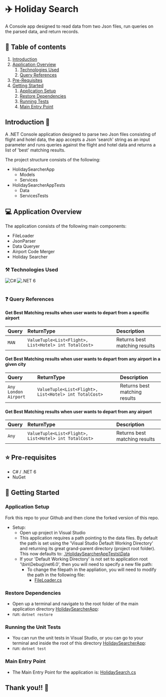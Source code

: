 # ✈️ Holiday Search
A Console app designed to read data from two Json files, run queries on the parsed data, and return records.

## :link: Table of contents
1. [Introduction](#introduction)
2. [Application Overview](#applicationOverview)
   1. [Technologies Used](#technologiesUsed)
   2. [Query References](#QueryReference)
3. [Pre-Requisites](#prerequisites)
4. [Getting Started](#gettingStarted)
   1. [Application Setup](#applicationsetup)
   2. [Restore Dependencies](#restoredependencies)
   3. [Running Tests](#runningtests)
   4. [Main Entry Point](#mainentrypoint)

## Introduction :wave: <a name="introduction"></a>
A .NET Console application designed to parse two Json files consisting of flight and hotel data, the app accepts a Json 'search' string as an input parameter and runs queries against the flight and hotel data and returns a list of 'best' matching results.

The project structure consists of the following:

 * HolidaySearcherApp
   * Models
   * Services
 * HolidaySearcherAppTests
   * Data
   * ServicesTests 

## :computer: Application Overview <a name="applicationOverview"></a>

The application consists of the following main components:

* FileLoader
* JsonParser
* Data Queryer
* Airport Code Merger
* Holiday Searcher

### ⚒️ Technologies Used <a name="technologiesUsed"></a>

<div>
<img align="left" alt="C#" title="C-Sharp" src="https://img.shields.io/badge/C%23-239120?style=for-the-badge&logo=c-sharp&logoColor=white" />
<img align="left" alt=".NET 6" title=".NET 6" src="https://img.shields.io/badge/.NET-512BD4?style=for-the-badge&logo=dotnet&logoColor=white" />
</div>
</br></br>

### ❓ Query References <a name="QueryReference"></a>

#### Get Best Matching results when user wants to depart from a specific airport

| Query     | ReturnType                                            | Description                       |
| :-------- | :-----------------------------------------------------| :---------------------------------|
| `MAN`     | `ValueTuple<List<Flight>, List<Hotel> int TotalCost>` | Returns best matching results     |

#### Get Best Matching results when user wants to depart from any airport in a given city

| Query                    | ReturnType                                            | Description                       |
| :------------------------| :-----------------------------------------------------| :---------------------------------|
| `Any London Airport`     | `ValueTuple<List<Flight>, List<Hotel> int TotalCost>` | Returns best matching results     |

#### Get Best Matching results when user wants to depart from any airport

| Query     | ReturnType                                            | Description                       |
| :---------| :-----------------------------------------------------| :---------------------------------|
| `Any`     | `ValueTuple<List<Flight>, List<Hotel> int TotalCost>` | Returns best matching results     |

## ⭐ Pre-requisites <a name="prerequisites"></a>

* C# / .NET 6
* NuGet

## 🔀 Getting Started <a name="gettingStarted"></a>

### Application Setup <a name="applicationsetup"></a>

Fork this repo to your Github and then clone the forked version of this repo.

- Setup:
	- Open up project in Visual Studio
	- This application requires a path pointing to the data files. By default the path is set using the 'Visual Studio Default Working Directory' and returning its great grand-parent directory (project root folder). This now defaults to: [.\HolidaySearcherAppTests\Data](./HolidaySearcherAppTests/Data)
	 - If your 'Default Working Directory' is not set to application root '\bin\Debug\net6.0', then you will need to specify a new file path:
       - To change the filepath in the appliation, you will need to modify the path in the following file:
	      * [FileLoader.cs](https://github.com/Hayley96/HolidaySearcher/blob/main/HolidaySearcherApp/Services/FileLoader.cs)

### Restore Dependencies <a name="restoredependencies"></a>

- Open up a terminal and navigate to the root folder of the main application directory [HolidaySearcherApp](./HolidaySearcherApp):
 - run: `dotnet restore`

### Running the Unit Tests <a name="runningtests"></a>

- You can run the unit tests in Visual Studio, or you can go to your terminal and inside the root of this directory [HolidaySearcherApp](./HolidaySearcherApp):
 - run: `dotnet test`


### Main Entry Point <a name="mainentrypoint"></a>
- The Main Entry Point for the application is: [HolidaySearch.cs](https://github.com/Hayley96/HolidaySearcher/blob/main/HolidaySearcherApp/Services/HolidaySearch.cs)


## Thank you!! 👋

